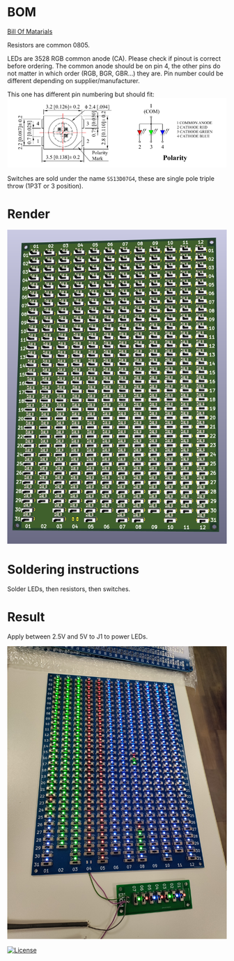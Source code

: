 # BOM

[Bill Of Matarials](/bom/ibom.html)

Resistors are common 0805.

LEDs are 3528 RGB common anode (CA). Please check if pinout is correct before ordering. The common anode should be on pin 4, the other pins do not matter in which order (RGB, BGR, GBR...) they are. Pin number could be different depending on supplier/manufacturer.

This one has different pin numbering but should fit:
![](led_rgba%20pinout.png)

Switches are sold under the name `SS13D07G4`, these are single pole triple throw (1P3T or 3 position).

# Render

![](Motivational%20Board%20-%20Render.png)

# Soldering instructions

Solder LEDs, then resistors, then switches.

# Result

Apply between 2.5V and 5V to J1 to power LEDs.

![](Motivational%20Board.jpg)

[![License](https://img.shields.io/badge/License-Apache%202.0-blue.svg)](https://opensource.org/licenses/Apache-2.0)